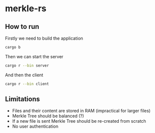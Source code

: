 # merkle-rs


## How to run

Firstly we need to build the application
```bash
cargo b
```

Then we can start the server

```bash
cargo r --bin server
```

And then the client

```bash
cargo r --bin client
```

## Limitations
- Files and their content are stored in RAM (impractical for larger files)
- Merkle Tree should be balanced (?)
- If a new file is sent Merkle Tree should be re-created from scratch
- No user authentication

